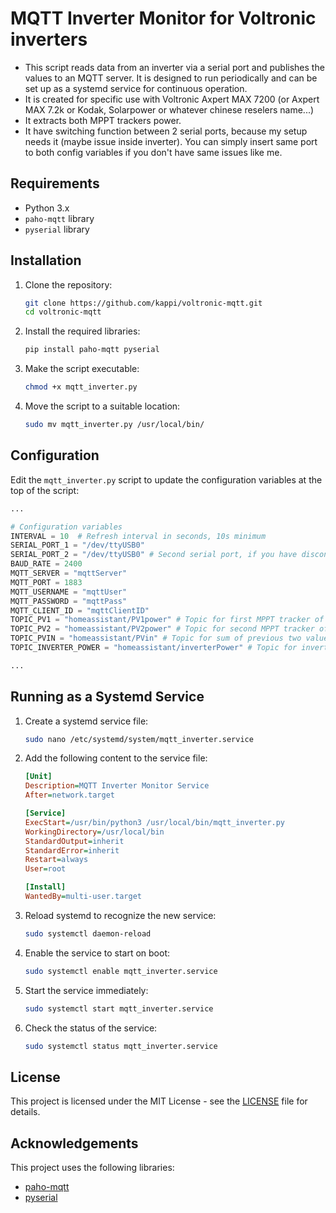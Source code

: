
# MQTT Inverter Monitor for Voltronic inverters

- This script reads data from an inverter via a serial port and publishes the values to an MQTT server. It is designed to run periodically and can be set up as a systemd service for continuous operation.
- It is created for specific use with Voltronic Axpert MAX 7200 (or Axpert MAX 7.2k or Kodak, Solarpower or whatever chinese reselers name...)
- It extracts both MPPT trackers power.
- It have switching function between 2 serial ports, because my setup needs it (maybe issue inside inverter). You can simply insert same port to both config variables if you don't have same issues like me.

## Requirements

- Python 3.x
- `paho-mqtt` library
- `pyserial` library

## Installation

1. Clone the repository:
    ```bash
    git clone https://github.com/kappi/voltronic-mqtt.git
    cd voltronic-mqtt
    ```

2. Install the required libraries:
    ```bash
    pip install paho-mqtt pyserial
    ```

3. Make the script executable:
    ```bash
    chmod +x mqtt_inverter.py
    ```

4. Move the script to a suitable location:
    ```bash
    sudo mv mqtt_inverter.py /usr/local/bin/
    ```

## Configuration

Edit the `mqtt_inverter.py` script to update the configuration variables at the top of the script:

```python
...

# Configuration variables
INTERVAL = 10  # Refresh interval in seconds, 10s minimum
SERIAL_PORT_1 = "/dev/ttyUSB0"
SERIAL_PORT_2 = "/dev/ttyUSB0" # Second serial port, if you have disconnection problems and following changes in path. Can be the same as first one. (udev rules sucks...)
BAUD_RATE = 2400
MQTT_SERVER = "mqttServer"
MQTT_PORT = 1883
MQTT_USERNAME = "mqttUser"
MQTT_PASSWORD = "mqttPass"
MQTT_CLIENT_ID = "mqttClientID"
TOPIC_PV1 = "homeassistant/PV1power" # Topic for first MPPT tracker of Axpert 7.2kVA
TOPIC_PV2 = "homeassistant/PV2power" # Topic for second MPPT tracker of Axpert 7.2kVA
TOPIC_PVIN = "homeassistant/PVin" # Topic for sum of previous two values
TOPIC_INVERTER_POWER = "homeassistant/inverterPower" # Topic for inverter load in VA

...
```

## Running as a Systemd Service

1. Create a systemd service file:

    ```bash
    sudo nano /etc/systemd/system/mqtt_inverter.service
    ```

2. Add the following content to the service file:

    ```ini
    [Unit]
    Description=MQTT Inverter Monitor Service
    After=network.target

    [Service]
    ExecStart=/usr/bin/python3 /usr/local/bin/mqtt_inverter.py
    WorkingDirectory=/usr/local/bin
    StandardOutput=inherit
    StandardError=inherit
    Restart=always
    User=root

    [Install]
    WantedBy=multi-user.target
    ```

3. Reload systemd to recognize the new service:

    ```bash
    sudo systemctl daemon-reload
    ```

4. Enable the service to start on boot:

    ```bash
    sudo systemctl enable mqtt_inverter.service
    ```

5. Start the service immediately:

    ```bash
    sudo systemctl start mqtt_inverter.service
    ```

6. Check the status of the service:

    ```bash
    sudo systemctl status mqtt_inverter.service
    ```

## License

This project is licensed under the MIT License - see the [LICENSE](LICENSE) file for details.

## Acknowledgements

This project uses the following libraries:
- [paho-mqtt](https://www.eclipse.org/paho/)
- [pyserial](https://github.com/pyserial/pyserial)
